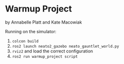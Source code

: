 # Warmup Project
by Annabelle Platt and Kate Macowiak

Running on the simulator: 
1. `colcon build` 
2. `ros2 launch neato2_gazebo neato_gauntlet_world.py`
3. `rviz2` and load the correct configuration
4. `ros2 run warmup_project script` 
